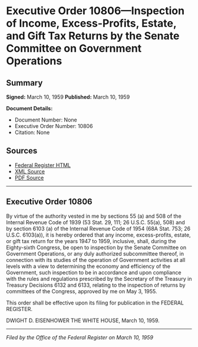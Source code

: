 # Executive Order 10806—Inspection of Income, Excess-Profits, Estate, and Gift Tax Returns by the Senate Committee on Government Operations

## Summary

**Signed:** March 10, 1959
**Published:** March 10, 1959

**Document Details:**
- Document Number: None
- Executive Order Number: 10806
- Citation: None

## Sources
- [Federal Register HTML](https://www.presidency.ucsb.edu/documents/executive-order-10806-inspection-income-excess-profits-estate-and-gift-tax-returns-the)
- [XML Source](None)
- [PDF Source](None)

---

## Executive Order 10806

By virtue of the authority vested in me by sections 55 (a) and 508 of the Internal Revenue Code of 1939 (53 Stat. 29, 111; 26 U.S.C. 55(a), 508) and by section 6103 (a) of the Internal Revenue Code of 1954 (68A Stat. 753; 26 U.S.C. 6103(a)), it is hereby ordered that any income, excess-profits, estate, or gift tax return for the years 1947 to 1959, inclusive, shall, during the Eighty-sixth Congress, be open to inspection by the Senate Committee on Government Operations, or any duly authorized subcommittee thereof, in connection with its studies of the operation of Government activities at all levels with a view to determining the economy and efficiency of the Government, such inspection to be in accordance and upon compliance with the rules and regulations prescribed by the Secretary of the Treasury in Treasury Decisions 6132 and 6133, relating to the inspection of returns by committees of the Congress, approved by me on May 3, 1955.

This order shall be effective upon its filing for publication in the FEDERAL REGISTER.

DWIGHT D. EISENHOWER
THE WHITE HOUSE,
March 10, 1959.

---

*Filed by the Office of the Federal Register on March 10, 1959*
